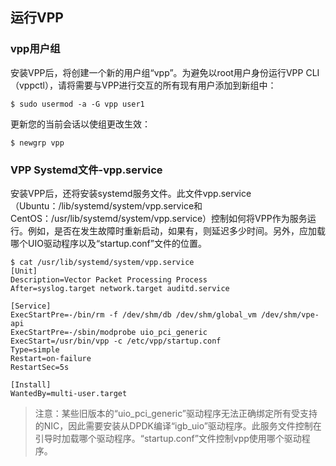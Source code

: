 ## 运行VPP

### vpp用户组

安装VPP后，将创建一个新的用户组“vpp”。为避免以root用户身份运行VPP CLI（vppctl），请将需要与VPP进行交互的所有现有用户添加到新组中：
```
$ sudo usermod -a -G vpp user1
```

更新您的当前会话以使组更改生效：
```
$ newgrp vpp
```

### VPP Systemd文件-vpp.service

安装VPP后，还将安装systemd服务文件。此文件vpp.service（Ubuntu：/lib/systemd/system/vpp.service和CentOS：/usr/lib/systemd/system/vpp.service）控制如何将VPP作为服务运行。例如，是否在发生故障时重新启动，如果有，则延迟多少时间。另外，应加载哪个UIO驱动程序以及“startup.conf”文件的位置。

```
$ cat /usr/lib/systemd/system/vpp.service
[Unit]
Description=Vector Packet Processing Process
After=syslog.target network.target auditd.service

[Service]
ExecStartPre=-/bin/rm -f /dev/shm/db /dev/shm/global_vm /dev/shm/vpe-api
ExecStartPre=-/sbin/modprobe uio_pci_generic
ExecStart=/usr/bin/vpp -c /etc/vpp/startup.conf
Type=simple
Restart=on-failure
RestartSec=5s

[Install]
WantedBy=multi-user.target
```

> 注意：某些旧版本的“uio_pci_generic”驱动程序无法正确绑定所有受支持的NIC，因此需要安装从DPDK编译“igb_uio”驱动程序。此服务文件控制在引导时加载哪个驱动程序。“startup.conf”文件控制vpp使用哪个驱动程序。
